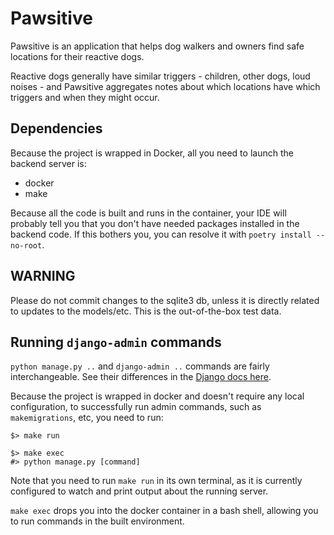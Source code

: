 # Pawsitive

Pawsitive is an application that helps dog walkers and owners find safe locations for their reactive dogs.

Reactive dogs generally have similar triggers - children, other dogs, loud noises - and Pawsitive aggregates notes about which locations have which triggers and when they might occur.

## Dependencies

Because the project is wrapped in Docker, all you need to launch the backend server is:

- docker
- make

Because all the code is built and runs in the container, your IDE will probably tell you that you don't have needed packages installed in the backend code. If this bothers you, you can resolve it with `poetry install --no-root`.

## WARNING

Please do not commit changes to the sqlite3 db, unless it is directly related to updates to the models/etc. This is the out-of-the-box test data.

## Running `django-admin` commands

`python manage.py ..` and `django-admin ..` commands are fairly interchangeable. See their differences in the [Django docs here](https://docs.djangoproject.com/en/5.2/ref/django-admin/).

Because the project is wrapped in docker and doesn't require any local configuration, to successfully run admin commands, such as `makemigrations`, etc, you need to run:
```
$> make run 
```
```
$> make exec
#> python manage.py [command]
```

Note that you need to run `make run` in its own terminal, as it is currently configured to watch and print output about the running server. 

`make exec` drops you into the docker container in a bash shell, allowing you to run commands in the built environment.
